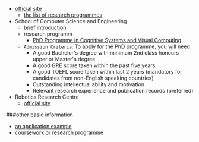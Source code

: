 

- [official site](https://admissions.ntu.edu.sg/graduate/R-Programs/R-WhenYouApply/Pages/R-HowtoApply.aspx)
  - [the list of research programmes](http://www.ntu.edu.sg/Academics/GraduateProgrammes/Pages/ByResearch.aspx)
- School of Computer Science and Engineering
  - [brief introduction](http://scse.ntu.edu.sg/Programmes/ProspectiveStudents/Graduate/Pages/Graduate.aspx)
  - research programm
    - [PhD Programme in Cognitive Systems and Visual Computing](http://scse.ntu.edu.sg/Programmes/CurrentStudents/Graduate/Pages/PhD_CSVC_home.aspx)
  - `Admission Criteria`: To apply for the PhD programme, you will need
    - A good Bachelor's degree with minimum 2nd class honours upper or Master's degree
    - A good GRE score taken within the past five years
    - A good TOEFL score taken within last 2 years (mandatory for candidates from non-English speaking countries)
    - Outstanding intellectual ability and motivation
    - Relevant research experience and publication records (preferred)
- Robotics Research Centre
  - [official site](http://rrc.mae.ntu.edu.sg/Pages/Home.aspx)

###other basic information

- [an application example](https://blog.csdn.net/the_star_is_at/article/details/52912903)
- [coursework or research programme](http://www.nus.edu.sg/registrar/education-at-nus/graduate-education.html)
